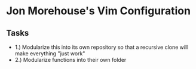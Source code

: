Jon Morehouse's Vim Configuration
=

Tasks
-

-	1.) Modularize this into its own repository so that a recursive clone will make everything "just work"
-	2.) Modularize functions into their own folder


